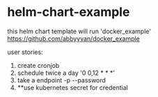 # helm-chart-example

this helm chart template will run 'docker_example' https://github.com/abbyyvan/docker_example 

user stories:
1. create cronjob 
2. schedule twice a day '0 0,12 * * *'
3. take a endpoint -p --password
4. **use kubernetes secret for credential
